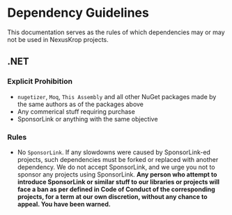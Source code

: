 # Dependency Guidelines

This documentation serves as the rules of which dependencies may or may not be used in NexusKrop projects.

## .NET

### Explicit Prohibition

- `nugetizer`, `Moq`, `This Assembly` and all other NuGet packages made by the same authors as of the packages above
- Any commerical stuff requiring purchase
- SponsorLink or anything with the same objective

### Rules

- No `SponsorLink`. If any slowdowns were caused by SponsorLink-ed projects, such dependencies must be forked or replaced with another dependency. We do not accept SponsorLink, and we urge you not to sponsor any projects using SponsorLink. **Any person who attempt to introduce SponsorLink or similar stuff to our libraries or projects will face a ban as per defined in Code of Conduct of the corresponding projects, for a term at our own discretion, without any chance to appeal. You have been warned.**
